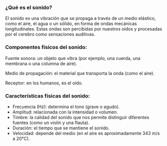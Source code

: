 ### ¿Qué es el sonido?
El sonido es una vibración que se propaga a través de un medio elástico, como el aire, el agua o un sólido, en forma de ondas mecánicas longitudinales. Estas ondas son percibidas por nuestros oídos y procesadas por el cerebro como sensaciones auditivas.

### Componentes físicos del sonido:
Fuente sonora: un objeto que vibra (por ejemplo, una cuerda, una membrana o una columna de aire).

Medio de propagación: el material que transporta la onda (como el aire).

Receptor: en los humanos, es el oído.

### Características físicas del sonido:
- Frecuencia (Hz): determina el tono (grave o agudo).
- Amplitud: relacionada con la intensidad o volumen.
- Timbre: la calidad del sonido que nos permite distinguir diferentes fuentes (como un violín y una flauta).
- Duración: el tiempo que se mantiene el sonido.
- Velocidad: depende del medio (en el aire es aproximadamente 343 m/s a 20°C).